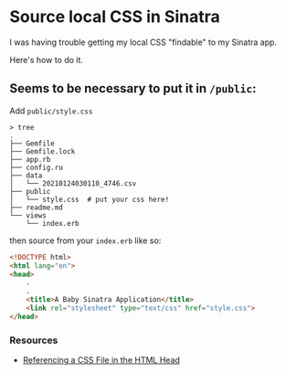 # Source local CSS in Sinatra

I was having trouble getting my local CSS "findable" to my Sinatra app.

Here's how to do it. 

## Seems to be necessary to put it in `/public`:

Add `public/style.css` 

```
> tree
.
├── Gemfile
├── Gemfile.lock
├── app.rb
├── config.ru
├── data
│   └── 20210124030110_4746.csv
├── public
│   └── style.css  # put your css here!
├── readme.md
└── views
    └── index.erb
```

then source from your `index.erb` like so:

```html
<!DOCTYPE html>
<html lang="en">
<head>
    .
    .
    <title>A Baby Sinatra Application</title>
    <link rel="stylesheet" type="text/css" href="style.css">
</head>
```



### Resources

- [Referencing a CSS File in the HTML Head](https://stackoverflow.com/questions/21623368/referencing-a-css-file-in-the-html-head)